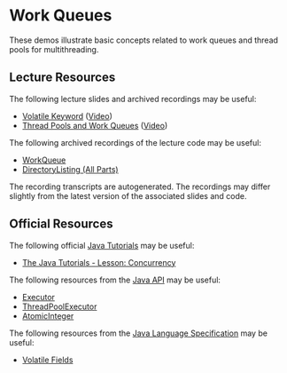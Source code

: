 Work Queues
=================================================

These demos illustrate basic concepts related to work queues and thread pools for multithreading.

## Lecture Resources ##

The following lecture slides and archived recordings may be useful:

  - [Volatile Keyword](https://docs.google.com/presentation/d/e/2PACX-1vRnhd4UbzvMq5UjxONPTslBI4gXqR-iwhlk3Uo8y3SGb1YOipeB4wBK-IVuwrI7rrp_jGtg1beYqeup/pub?start=false&loop=false&delayms=3000) ([Video](https://drive.google.com/file/d/1PtN8QKiJurwN1aIi0bruYMNnA7aJgnC8/view?usp=sharing))
  - [Thread Pools and Work Queues](https://docs.google.com/presentation/d/e/2PACX-1vSj0ekNLfD_w7tAqlBzOYHlwAF4m_5_PD6j_t47xT7-0qUz1lG9nvllKiDgcGBr-kTDBLy5jLSwgOFS/pub?start=false&loop=false&delayms=3000) ([Video](https://drive.google.com/file/d/1Nz47N4dqlnypm3HSvtOB0iMwmO35aMgR/view?usp=sharing))

The following archived recordings of the lecture code may be useful:

  - [WorkQueue](https://drive.google.com/file/d/1IQIU3GxPRiF8YY4VS_lv_M0yfcLAMmnQ/view?usp=sharing)
  - [DirectoryListing (All Parts)](https://drive.google.com/file/d/1UKW_iCN2AgCOWx7GSbKRRfH71ueXtU9L/view?usp=sharing)

The recording transcripts are autogenerated. The recordings may differ slightly from the latest version of the associated slides and code.

## Official Resources ##

The following official [Java Tutorials](http://docs.oracle.com/javase/tutorial/index.html) may be useful:

  - [The Java Tutorials - Lesson: Concurrency](https://docs.oracle.com/javase/tutorial/essential/concurrency/index.html)

The following resources from the [Java API](https://www.cs.usfca.edu/~cs212/javadoc/api/index.html) may be useful:

  - [Executor](https://www.cs.usfca.edu/~cs212/javadoc/api/java.base/java/util/concurrent/Executor.html)
  - [ThreadPoolExecutor](https://www.cs.usfca.edu/~cs212/javadoc/api/java.base/java/util/concurrent/ThreadPoolExecutor.html)
  - [AtomicInteger](https://www.cs.usfca.edu/~cs212/javadoc/api/java.base/java/util/concurrent/atomic/AtomicInteger.html)

The following resources from the [Java Language Specification](https://docs.oracle.com/javase/specs/jls/se17/html/index.html) may be useful:

  - [Volatile Fields](https://docs.oracle.com/javase/specs/jls/se17/html/jls-8.html#jls-8.3.1.4)
